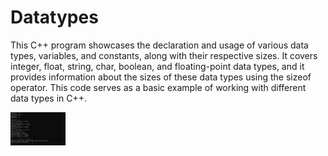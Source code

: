# Datatypes

This C++ program showcases the declaration and usage of various data types, variables, and constants, along with their respective sizes. It covers integer, float, string, char, boolean, and floating-point data types, and it provides information about the sizes of these data types using the sizeof operator. This code serves as a basic example of working with different data types in C++.

<div align="left">
  <img src="d.jpg" width="17.5%" height="17.6%"/>
</div><br/>
